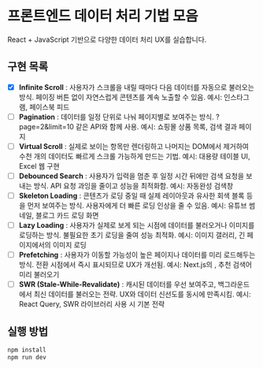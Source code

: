 # 프론트엔드 데이터 처리 기법 모음

React + JavaScript 기반으로 다양한 데이터 처리 UX를 실습합니다.

## 구현 목록

- [x] **Infinite Scroll** : 사용자가 스크롤을 내릴 때마다 다음 데이터를 자동으로 불러오는 방식.
페이징 버튼 없이 자연스럽게 콘텐츠를 계속 노출할 수 있음.
 예시: 인스타그램, 페이스북 피드
- [ ] **Pagination** : 데이터를 일정 단위로 나눠 페이지별로 보여주는 방식.
?page=2&limit=10 같은 API와 함께 사용.
 예시: 쇼핑몰 상품 목록, 검색 결과 페이지
- [ ] **Virtual Scroll** : 실제로 보이는 항목만 렌더링하고 나머지는 DOM에서 제거하여
수천 개의 데이터도 빠르게 스크롤 가능하게 만드는 기법.
 예시: 대용량 테이블 UI, Excel 웹 구현
- [ ] **Debounced Search** : 사용자가 입력을 멈춘 후 일정 시간 뒤에만 검색 요청을 보내는 방식.
API 요청 과잉을 줄이고 성능을 최적화함.
 예시: 자동완성 검색창
- [ ] **Skeleton Loading** : 콘텐츠가 로딩 중일 때 실제 레이아웃과 유사한 회색 블록 등을 먼저 보여주는 방식.
사용자에게 더 빠른 로딩 인상을 줄 수 있음.
 예시: 유튜브 썸네일, 블로그 카드 로딩 화면
- [ ] **Lazy Loading** : 사용자가 실제로 보게 되는 시점에 데이터를 불러오거나 이미지를 로딩하는 방식.
불필요한 초기 로딩을 줄여 성능 최적화.
 예시: 이미지 갤러리, 긴 페이지에서의 이미지 로딩
- [ ] **Prefetching** : 사용자가 이동할 가능성이 높은 페이지나 데이터를 미리 로드해두는 방식.
전환 시점에서 즉시 표시되므로 UX가 개선됨.
 예시: Next.js의 <Link prefetch>, 추천 검색어 미리 불러오기
- [ ] **SWR (Stale-While-Revalidate)** : 캐시된 데이터를 우선 보여주고, 백그라운드에서 최신 데이터를 불러오는 전략.
UX와 데이터 신선도를 동시에 만족시킴.
 예시: React Query, SWR 라이브러리 사용 시 기본 전략

## 실행 방법

```bash
npm install
npm run dev
